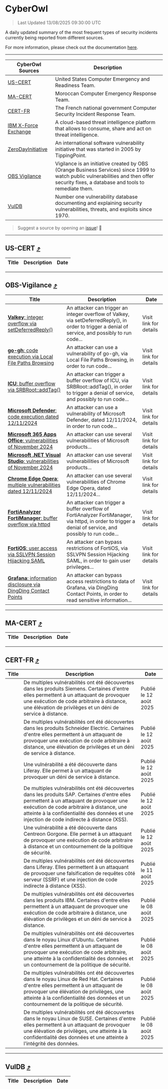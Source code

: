 
 <div id='top'></div>

# CyberOwl

 > Last Updated 13/08/2025 09:30:00 UTC
 
 A daily updated summary of the most frequent types of security incidents currently being reported from different sources.
 
 For more information, please check out the documentation [here](./docs/README.md).
 
 ---
 |CyberOwl Sources|Description|
 |---|---|
 |[US-CERT](#us-cert-arrow_heading_up)|United States Computer Emergency and Readiness Team.|
 |[MA-CERT](#ma-cert-arrow_heading_up)|Moroccan Computer Emergency Response Team.|
 |[CERT-FR](#cert-fr-arrow_heading_up)|The French national government Computer Security Incident Response Team.|
 |[IBM X-Force Exchange](#ibmcloud-arrow_heading_up)|A cloud-based threat intelligence platform that allows to consume, share and act on threat intelligence.|
 |[ZeroDayInitiative](#zerodayinitiative-arrow_heading_up)|An international software vulnerability initiative that was started in 2005 by TippingPoint.|
 |[OBS Vigilance](#obs-vigilance-arrow_heading_up)|Vigilance is an initiative created by OBS (Orange Business Services) since 1999 to watch public vulnerabilities and then offer security fixes, a database and tools to remediate them.|
 |[VulDB](#vuldb-arrow_heading_up)|Number one vulnerability database documenting and explaining security vulnerabilities, threats, and exploits since 1970.|
 
 > Suggest a source by opening an [issue](https://github.com/karimhabush/cyberowl/issues)! :raised_hands:
 ---

## US-CERT [:arrow_heading_up:](#cyberowl)

 |Title|Description|Date|
 |---|---|---|
 
 ---

## OBS-Vigilance [:arrow_heading_up:](#cyberowl)

 |Title|Description|Date|
 |---|---|---|
 |[<a href="https://vigilance.fr/vulnerability/Valkey-integer-overflow-via-setDeferredReply-47424" class="noirorange"><b>Valkey</b>: integer overflow via setDeferredReply()</a>](https://vigilance.fr/vulnerability/Valkey-integer-overflow-via-setDeferredReply-47424)|An attacker can trigger an integer overflow of Valkey, via setDeferredReply(), in order to trigger a denial of service, and possibly to run code...|Visit link for details|
 |[<a href="https://vigilance.fr/vulnerability/go-gh-code-execution-via-Local-File-Paths-Browsing-47423" class="noirorange"><b>go-gh</b>: code execution via Local File Paths Browsing</a>](https://vigilance.fr/vulnerability/go-gh-code-execution-via-Local-File-Paths-Browsing-47423)|An attacker can use a vulnerability of go-gh, via Local File Paths Browsing, in order to run code...|Visit link for details|
 |[<a href="https://vigilance.fr/vulnerability/ICU-buffer-overflow-via-SRBRoot-addTag-47422" class="noirorange"><b>ICU</b>: buffer overflow via SRBRoot::addTag()</a>](https://vigilance.fr/vulnerability/ICU-buffer-overflow-via-SRBRoot-addTag-47422)|An attacker can trigger a buffer overflow of ICU, via SRBRoot::addTag(), in order to trigger a denial of service, and possibly to run code...|Visit link for details|
 |[<a href="https://vigilance.fr/vulnerability/Microsoft-Defender-code-execution-dated-12-11-2024-45621" class="noirorange"><b>Microsoft Defender</b>: code execution dated 12/11/2024</a>](https://vigilance.fr/vulnerability/Microsoft-Defender-code-execution-dated-12-11-2024-45621)|An attacker can use a vulnerability of Microsoft Defender, dated 12/11/2024, in order to run code...|Visit link for details|
 |[<a href="https://vigilance.fr/vulnerability/Microsoft-365-Apps-Office-vulnerabilities-of-November-2024-45620" class="noirorange"><b>Microsoft 365 Apps  Office</b>: vulnerabilities of November 2024</a>](https://vigilance.fr/vulnerability/Microsoft-365-Apps-Office-vulnerabilities-of-November-2024-45620)|An attacker can use several vulnerabilities of Microsoft products...|Visit link for details|
 |[<a href="https://vigilance.fr/vulnerability/Microsoft-NET-Visual-Studio-vulnerabilities-of-November-2024-45619" class="noirorange"><b>Microsoft .NET  Visual Studio</b>: vulnerabilities of November 2024</a>](https://vigilance.fr/vulnerability/Microsoft-NET-Visual-Studio-vulnerabilities-of-November-2024-45619)|An attacker can use several vulnerabilities of Microsoft products...|Visit link for details|
 |[<a href="https://vigilance.fr/vulnerability/Chrome-Edge-Opera-multiple-vulnerabilities-dated-12-11-2024-45618" class="noirorange"><b>Chrome  Edge  Opera</b>: multiple vulnerabilities dated 12/11/2024</a>](https://vigilance.fr/vulnerability/Chrome-Edge-Opera-multiple-vulnerabilities-dated-12-11-2024-45618)|An attacker can use several vulnerabilities of Chrome  Edge  Opera, dated 12/11/2024...|Visit link for details|
 |[<a href="https://vigilance.fr/vulnerability/FortiAnalyzer-FortiManager-buffer-overflow-via-httpd-45612" class="noirorange"><b>FortiAnalyzer  FortiManager</b>: buffer overflow via httpd</a>](https://vigilance.fr/vulnerability/FortiAnalyzer-FortiManager-buffer-overflow-via-httpd-45612)|An attacker can trigger a buffer overflow of FortiAnalyzer  FortiManager, via httpd, in order to trigger a denial of service, and possibly to run code...|Visit link for details|
 |[<a href="https://vigilance.fr/vulnerability/FortiOS-user-access-via-SSLVPN-Session-Hijacking-SAML-45603" class="noirorange"><b>FortiOS</b>: user access via SSLVPN Session Hijacking SAML</a>](https://vigilance.fr/vulnerability/FortiOS-user-access-via-SSLVPN-Session-Hijacking-SAML-45603)|An attacker can bypass restrictions of FortiOS, via SSLVPN Session Hijacking SAML, in order to gain user privileges...|Visit link for details|
 |[<a href="https://vigilance.fr/vulnerability/Grafana-information-disclosure-via-DingDing-Contact-Points-47420" class="noirorange"><b>Grafana</b>: information disclosure via DingDing Contact Points</a>](https://vigilance.fr/vulnerability/Grafana-information-disclosure-via-DingDing-Contact-Points-47420)|An attacker can bypass access restrictions to data of Grafana, via DingDing Contact Points, in order to read sensitive information...|Visit link for details|
 
 ---

## MA-CERT [:arrow_heading_up:](#cyberowl)

 |Title|Description|Date|
 |---|---|---|
 
 ---

## CERT-FR [:arrow_heading_up:](#cyberowl)

 |Title|Description|Date|
 |---|---|---|
 |[](https://www.cert.ssi.gouv.fr/avis/CERTFR-2025-AVI-0677/)|De multiples vulnérabilités ont été découvertes dans les produits Siemens. Certaines d'entre elles permettent à un attaquant de provoquer une exécution de code arbitraire à distance, une élévation de privilèges et un déni de service à distance.|Publié le 12 août 2025|
 |[](https://www.cert.ssi.gouv.fr/avis/CERTFR-2025-AVI-0676/)|De multiples vulnérabilités ont été découvertes dans les produits Schneider Electric. Certaines d'entre elles permettent à un attaquant de provoquer une exécution de code arbitraire à distance, une élévation de privilèges et un déni de service à distance.|Publié le 12 août 2025|
 |[](https://www.cert.ssi.gouv.fr/avis/CERTFR-2025-AVI-0675/)|Une vulnérabilité a été découverte dans Liferay. Elle permet à un attaquant de provoquer un déni de service à distance.|Publié le 12 août 2025|
 |[](https://www.cert.ssi.gouv.fr/avis/CERTFR-2025-AVI-0674/)|De multiples vulnérabilités ont été découvertes dans les produits SAP. Certaines d'entre elles permettent à un attaquant de provoquer une exécution de code arbitraire à distance, une atteinte à la confidentialité des données et une injection de code indirecte à distance (XSS).|Publié le 12 août 2025|
 |[](https://www.cert.ssi.gouv.fr/avis/CERTFR-2025-AVI-0673/)|Une vulnérabilité a été découverte dans Centreon Gorgone. Elle permet à un attaquant de provoquer une exécution de code arbitraire à distance et un contournement de la politique de sécurité.|Publié le 12 août 2025|
 |[](https://www.cert.ssi.gouv.fr/avis/CERTFR-2025-AVI-0672/)|De multiples vulnérabilités ont été découvertes dans Liferay. Elles permettent à un attaquant de provoquer une falsification de requêtes côté serveur (SSRF) et une injection de code indirecte à distance (XSS).|Publié le 11 août 2025|
 |[](https://www.cert.ssi.gouv.fr/avis/CERTFR-2025-AVI-0671/)|De multiples vulnérabilités ont été découvertes dans les produits IBM. Certaines d'entre elles permettent à un attaquant de provoquer une exécution de code arbitraire à distance, une élévation de privilèges et un déni de service à distance.|Publié le 08 août 2025|
 |[](https://www.cert.ssi.gouv.fr/avis/CERTFR-2025-AVI-0670/)|De multiples vulnérabilités ont été découvertes dans le noyau Linux d'Ubuntu. Certaines d'entre elles permettent à un attaquant de provoquer une exécution de code arbitraire, une atteinte à la confidentialité des données et un contournement de la politique de sécurité.|Publié le 08 août 2025|
 |[](https://www.cert.ssi.gouv.fr/avis/CERTFR-2025-AVI-0669/)|De multiples vulnérabilités ont été découvertes dans le noyau Linux de Red Hat. Certaines d'entre elles permettent à un attaquant de provoquer une élévation de privilèges, une atteinte à la confidentialité des données et un contournement de la politique de sécurité.|Publié le 08 août 2025|
 |[](https://www.cert.ssi.gouv.fr/avis/CERTFR-2025-AVI-0668/)|De multiples vulnérabilités ont été découvertes dans le noyau Linux de SUSE. Certaines d'entre elles permettent à un attaquant de provoquer une élévation de privilèges, une atteinte à la confidentialité des données et une atteinte à l'intégrité des données.|Publié le 08 août 2025|
 
 ---

## VulDB [:arrow_heading_up:](#cyberowl)

 |Title|Description|Date|
 |---|---|---|
 